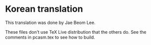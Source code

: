 # Korean translation

This translation was done by Jae Beom Lee.

These files don't use TeX Live distribution that the others do. See
the comments in pcasm.tex to see how to build.

